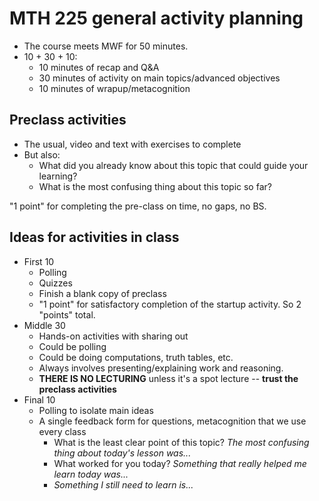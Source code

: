 # MTH 225 general activity planning

- The course meets MWF for 50 minutes. 
- 10 + 30 + 10: 
  - 10 minutes of recap and Q&A
  - 30 minutes of activity on main topics/advanced objectives 
  - 10 minutes of wrapup/metacognition 


## Preclass activities

- The usual, video and text with exercises to complete
- But also: 
  - What did you already know about this topic that could guide your learning? 
  - What is the most confusing thing about this topic so far?

"1 point" for completing the pre-class on time, no gaps, no BS. 


## Ideas for activities in class

- First 10 
  - Polling
  - Quizzes 
  - Finish a blank copy of preclass 
  - "1 point" for satisfactory completion of the startup activity. So 2 "points" total. 
- Middle 30
  - Hands-on activities with sharing out 
  - Could be polling
  - Could be doing computations, truth tables, etc. 
  - Always involves presenting/explaining work and reasoning. 
  - **THERE IS NO LECTURING** unless it's a spot lecture -- **trust the preclass activities** 
- Final 10 
  - Polling to isolate main ideas
  - A single feedback form for questions, metacognition that we use every class  
    - What is the least clear point of this topic? *The most confusing thing about today's lesson was...*
    - What worked for you today? *Something that really helped me learn today was...* 
    - *Something I still need to learn is...* 
